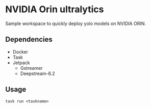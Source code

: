 # NVIDIA Orin ultralytics

Sample workspace to quickly deploy yolo models on NVIDIA ORIN.

## Dependencies

- Docker
- Task
- Jetpack 
    - Gstreamer
    - Deepstream-6.2

## Usage

`task run <taskname>`